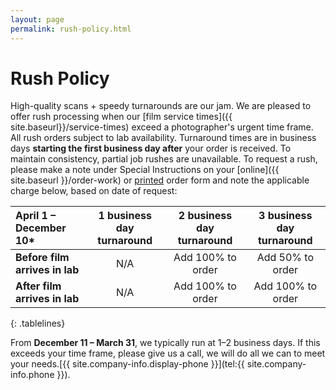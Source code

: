 ```yaml
---
layout: page
permalink: rush-policy.html
---
```


# Rush Policy

High-quality scans + speedy turnarounds are our jam. We are pleased to offer rush processing when our [film service times]({{ site.baseurl}}/service-times) exceed a photographer's urgent time frame. All rush orders subject to lab availability. Turnaround times are in business days **starting the first business day after** your order is received. To maintain consistency, partial job rushes are unavailable. To request a rush, please make a note under Special Instructions on your [online]({{ site.baseurl }}/order-work) or <a href="{{site.baseurl}}/images/PhotoVision-Film-Order-Form-Dec-2017.pdf" target="_blank">printed</a> order form and note the applicable charge below, based on date of request: 


| **April 1 – December 10*** | **1 business day turnaround** | **2 business day turnaround** | **3 business day turnaround** |
| :--- | :---: | :---: | :---: |
| **Before film arrives in lab** |	N/A	| Add 100% to order | Add 50% to order |
| **After film arrives in lab** | N/A | Add 100% to order | Add 100% to order |
{: .tablelines}

<div class="disclaimer" markdown="1">

From **December 11 – March 31**, we typically run at 1–2 business days. If this exceeds your time frame, please give us a call, we will do all we can to meet your needs.[{{ site.company-info.display-phone }}](tel:{{ site.company-info.phone }}).
</div>
